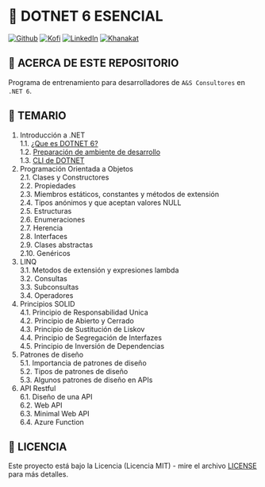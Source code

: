 # 🦄 DOTNET 6 ESENCIAL

[![Github][github-shield]][github-url]
[![Kofi][kofi-shield]][kofi-url]
[![LinkedIn][linkedin-shield]][linkedin-url]
[![Khanakat][khanakat-shield]][khanakat-url]

## 📌 ACERCA DE ESTE REPOSITORIO

Programa de entrenamiento para desarrolladores de `A&S Consultores` en `.NET 6`.

## 📖 TEMARIO

1. Introducción a .NET  
  1.1. [¿Que es DOTNET 6?](01_Introduccion/NET6.md)  
  1.2. [Preparación de ambiente de desarrollo](01_Introduccion/Preparacion%20de%20ambiente%20NET.md)  
  1.3. [CLI de DOTNET](01_Introduccion/CLI-NET6.md)
2. Programación Orientada a Objetos  
  2.1. Clases y Constructores  
  2.2. Propiedades  
  2.3. Miembros estáticos, constantes y métodos de extensión  
  2.4. Tipos anónimos y que aceptan valores NULL  
  2.5. Estructuras  
  2.6. Enumeraciones  
  2.7. Herencia  
  2.8. Interfaces  
  2.9. Clases abstractas  
  2.10. Genéricos
3. LINQ  
  3.1. Metodos de extensión y expresiones lambda  
  3.2. Consultas  
  3.3. Subconsultas  
  3.4. Operadores
4. Principios SOLID  
  4.1. Principio de Responsabilidad Unica  
  4.2. Principio de Abierto y Cerrado  
  4.3. Principio de Sustitución de Liskov  
  4.4. Principio de Segregación de Interfazes  
  4.5. Principio de Inversión de Dependencias
5. Patrones de diseño  
  5.1. Importancia de patrones de diseño  
  5.2. Tipos de patrones de diseño  
  5.3. Algunos patrones de diseño en APIs
6. API Restful  
  6.1. Diseño de una API  
  6.2. Web API  
  6.3. Minimal Web API  
  6.4. Azure Function

## 📄 LICENCIA

Este proyecto está bajo la Licencia (Licencia MIT) - mire el archivo [LICENSE](LICENSE) para más detalles.

<!--- reference style links --->
[github-shield]: https://img.shields.io/badge/-@fernandocalmet-%23181717?style=flat-square&logo=github
[github-url]: https://github.com/fernandocalmet
[kofi-shield]: https://img.shields.io/badge/-@fernandocalmet-%231DA1F2?style=flat-square&logo=kofi&logoColor=ff5f5f
[kofi-url]: https://ko-fi.com/fernandocalmet
[linkedin-shield]: https://img.shields.io/badge/-fernandocalmet-blue?style=flat-square&logo=Linkedin&logoColor=white&link=https://www.linkedin.com/in/fernandocalmet
[linkedin-url]: https://www.linkedin.com/in/fernandocalmet
[khanakat-shield]: https://img.shields.io/badge/khanakat.com-brightgreen?style=flat-square
[khanakat-url]: https://khanakat.com